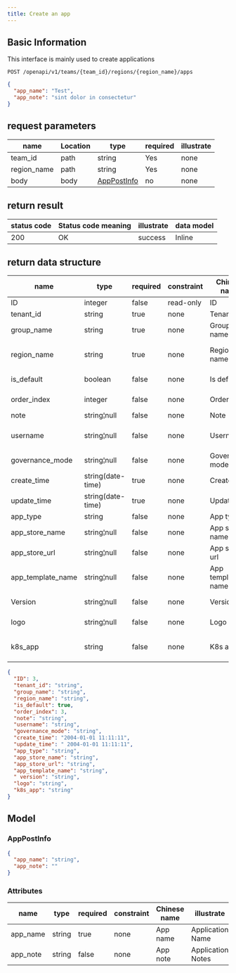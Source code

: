 ```yaml
---
title: Create an app
---
```


## Basic Information

This interface is mainly used to create applications

```shell title="请求路径"
POST /openapi/v1/teams/{team_id}/regions/{region_name}/apps 
```

```json title="Body 请求体示例"
{
  "app_name": "Test",
  "app_note": "sint dolor in consectetur"
}
```

## request parameters

| name                             | Location | type                              | required | illustrate |
| -------------------------------- | -------- | --------------------------------- | -------- | ---------- |
| team_id     | path     | string                            | Yes      | none       |
| region_name | path     | string                            | Yes      | none       |
| body                             | body     | [AppPostInfo](#schemaapppostinfo) | no       | none       |

## return result

| status code | Status code meaning | illustrate | data model |
| ----------- | ------------------- | ---------- | ---------- |
| 200         | OK                  | success    | Inline     |

## return data structure

| name                                                        | type                                 | required | constraint | Chinese name      | illustrate                  |
| ----------------------------------------------------------- | ------------------------------------ | -------- | ---------- | ----------------- | --------------------------- |
| ID                                                          | integer                              | false    | read-only  | ID                | none                        |
| tenant_id                              | string                               | true     | none       | Tenant id         | tenant id                   |
| group_name                             | string                               | true     | none       | Group name        | group name                  |
| region_name                            | string                               | true     | none       | Region name       | Regional center name        |
| is_default                             | boolean                              | false    | none       | Is default        | default components          |
| order_index                            | integer                              | false    | none       | Order index       | Apply sorting               |
| note                                                        | string¦null                          | false    | none       | Note              | Remark                      |
| username                                                    | string¦null                          | false    | none       | Username          | the username of principal   |
| governance_mode                        | string¦null                          | false    | none       | Governance mode   | governance mode             |
| create_time                            | string(date-time) | true     | none       | Create time       | creation time               |
| update_time                            | string(date-time) | true     | none       | Update time       | update time                 |
| app_type                               | string                               | false    | none       | App type          | App types                   |
| app_store_name    | string¦null                          | false    | none       | App store name    | app store name              |
| app_store_url     | string¦null                          | false    | none       | App store url     | App store URL               |
| app_template_name | string¦null                          | false    | none       | App template name | Basic Information           |
| Version                                                     | string¦null                          | false    | none       | Version           | Helm app version            |
| logo                                                        | string¦null                          | false    | none       | Logo              | application logo            |
| k8s_app                                | string                               | false    | none       | K8s app           | In-cluster application name |

```json title="响应示例"
{
  "ID": 3,
  "tenant_id": "string",
  "group_name": "string",
  "region_name": "string",
  "is_default": true,
  "order_index": 3,
  "note": "string",
  "username": "string",
  "governance_mode": "string",
  "create_time": "2004-01-01 11:11:11",
  "update_time": " 2004-01-01 11:11:11",
  "app_type": "string",
  "app_store_name": "string",
  "app_store_url": "string",
  "app_template_name": "string",
  " version": "string",
  "logo": "string",
  "k8s_app": "string"
}
```

## Model

### AppPostInfo<a id="schemaapppostinfo"></a>

```json
{
  "app_name": "string",
  "app_note": ""
}
```

### Attributes

| name                          | type   | required | constraint | Chinese name | illustrate        |
| ----------------------------- | ------ | -------- | ---------- | ------------ | ----------------- |
| app_name | string | true     | none       | App name     | Application Name  |
| app_note | string | false    | none       | App note     | Application Notes |
